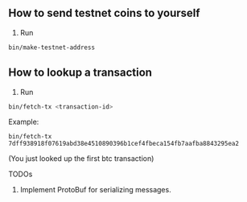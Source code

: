 ## How to send testnet coins to yourself
1. Run 
```bash
bin/make-testnet-address
```

## How to lookup a transaction
1. Run
```bash
bin/fetch-tx <transaction-id>
```

Example:
```
bin/fetch-tx 7dff938918f07619abd38e4510890396b1cef4fbeca154fb7aafba8843295ea2
```
(You just looked up the first btc transaction)

TODOs
1. Implement ProtoBuf for serializing messages.